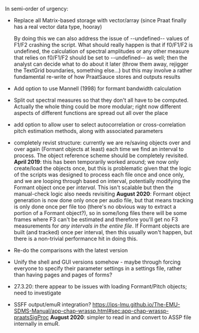 In semi-order of urgency:

- Replace all Matrix-based storage with vector/array (since Praat finally has a real vector data type, hooray)

  By doing this we can also address the issue of --undefined-- values of F1/F2 crashing the script. What should really happen is that if f0/F1/F2 is undefined, the calculation of spectral amplitudes or any other measure that relies on f0/F1/F2 should be set to --undefined-- as well; then the analyst can decide what to do about it later (throw them away, rejigger the TextGrid boundaries, something else...) but this may involve a rather fundamental re-write of how PraatSauce stores and outputs results
      
- Add option to use Mannell (1998) for formant bandwidth calculation

- Split out spectral measures so that they don't all have to be computed. Actually the whole thing could be more modular; right now different aspects of different functions are spread out all over the place

- add option to allow user to select autocorrelation or cross-correlation pitch estimation methods, along with associated parameters

- completely revist structure: currently we are re/saving objects over and over again (Formant objects at least) each time we find an interval to process. The object reference scheme should be completely revisited. **April 2019**: this has been temporarily worked around; we now only create/load the objects once, but this is problematic given that the logic of the scripts was designed to process each file once and once only, and we are looping through based on interval, potentially modifying the Formant object once per *interval*. This isn't scalable but then the manual-check logic also needs revisiting **August 2020**: Formant object generation is now done only once per audio file, but that means tracking is only done once per file too (there's no obvious way to extract a portion of a Formant object?), so in some/long files there will be some frames where F3 can't be estimated and therefore you'll get no F3 measurements for *any intervals in the entire file*. If Formant objects are built (and tracked) once per interval, then this usually won't happen, but there is a non-trivial performance hit in doing this.

- Re-do the comparisons with the latest version

- Unify the shell and GUI versions somehow - maybe through forcing everyone to specify their parameter settings in a settings file, rather than having pages and pages of forms?

- 27.3.20: there appear to be issues with loading Formant/Pitch objects; need to investigate

- SSFF output/emuR integration? https://ips-lmu.github.io/The-EMU-SDMS-Manual/app-chap-wrassp.html#sec:app-chap-wrassp-praatsSigProc **August 2020**: simpler to read in and convert to ASSP file internally in emuR.

